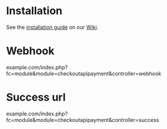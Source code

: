 Installation
============

See the [installation guide](https://github.com/CKOTech/checkout-prestashop-plugin/wiki/Installation) on our [Wiki](https://github.com/CKOTech/checkout-prestashop-plugin/wiki).

Webhook
========
example.com/index.php?fc=module&module=checkoutapipayment&controller=webhook

Success url
===========

example.com/index.php?fc=module&module=checkoutapipayment&controller=success
